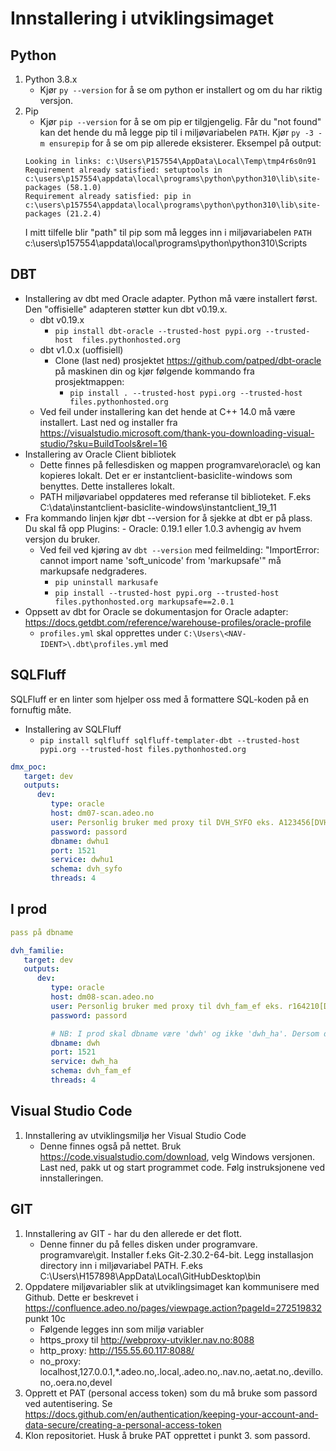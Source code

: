 # Innstallering i utviklingsimaget

## Python

1. Python 3.8.x
   - Kjør `py --version` for å se om python er installert og om du har riktig versjon.
2. Pip
   - Kjør `pip --version` for å se om pip er tilgjengelig. Får du "not found" kan det hende du må legge pip til i miljøvariabelen `PATH`. Kjør `py -3 -m ensurepip` for å se om pip allerede eksisterer.
   Eksempel på output:
   ```shell
   Looking in links: c:\Users\P157554\AppData\Local\Temp\tmp4r6s0n91
   Requirement already satisfied: setuptools in c:\users\p157554\appdata\local\programs\python\python310\lib\site-packages (58.1.0)
   Requirement already satisfied: pip in c:\users\p157554\appdata\local\programs\python\python310\lib\site-packages (21.2.4)
   ```
   I mitt tilfelle blir "path" til pip som må legges inn i miljøvariabelen `PATH` c:\users\p157554\appdata\local\programs\python\python310\Scripts

## DBT

- Installering av dbt med Oracle adapter. Python må være installert først. Den "offisielle" adapteren støtter kun dbt v0.19.x.
   - dbt v0.19.x
      - `pip install dbt-oracle --trusted-host pypi.org --trusted-host  files.pythonhosted.org`
   - dbt v1.0.x (uoffisiell)
      - Clone (last ned) prosjektet https://github.com/patped/dbt-oracle på maskinen din og kjør følgende kommando fra prosjektmappen:
         - `pip install . --trusted-host pypi.org --trusted-host  files.pythonhosted.org`
   - Ved feil under installering kan det hende at C++ 14.0 må være installert. Last ned og installer fra https://visualstudio.microsoft.com/thank-you-downloading-visual-studio/?sku=BuildTools&rel=16
- Installering av Oracle Client bibliotek
   - Dette finnes på fellesdisken og mappen programvare\oracle\ og kan kopieres lokalt. Det er er instantclient-basiclite-windows som benyttes. Dette installeres lokalt.
   - PATH miljøvariabel oppdateres med referanse til biblioteket. F.eks C:\data\instantclient-basiclite-windows\instantclient_19_11
- Fra kommando linjen kjør dbt --version for å sjekke at dbt er på plass. Du skal få opp Plugins: - Oracle: 0.19.1 eller 1.0.3 avhengig av hvem versjon du bruker.
   - Ved feil ved kjøring av `dbt --version` med feilmelding: "ImportError: cannot import name 'soft_unicode' from 'markupsafe'" må markupsafe nedgraderes.
      - `pip uninstall markusafe`
      - `pip install --trusted-host pypi.org --trusted-host  files.pythonhosted.org markupsafe==2.0.1`
- Oppsett av dbt for Oracle se dokumentasjon for Oracle adapter: https://docs.getdbt.com/reference/warehouse-profiles/oracle-profile
   - `profiles.yml` skal opprettes under `C:\Users\<NAV-IDENT>\.dbt\profiles.yml` med

## SQLFluff

SQLFluff er en linter som hjelper oss med å formattere SQL-koden på en fornuftig måte.
- Installering av SQLFluff
  - `pip install sqlfluff sqlfluff-templater-dbt --trusted-host pypi.org --trusted-host files.pythonhosted.org`

```yaml
dmx_poc:
   target: dev
   outputs:
      dev:
         type: oracle
         host: dm07-scan.adeo.no
         user: Personlig bruker med proxy til DVH_SYFO eks. A123456[DVH_SYFO]
         password: passord
         dbname: dwhu1
         port: 1521
         service: dwhu1
         schema: dvh_syfo
         threads: 4
```

## I prod

```yaml
pass på dbname

dvh_familie:
   target: dev
   outputs:
      dev:
         type: oracle
         host: dm08-scan.adeo.no
         user: Personlig bruker med proxy til dvh_fam_ef eks. r164210[DVH_FAM_EF]
         password: passord

         # NB: I prod skal dbname være 'dwh' og ikke 'dwh_ha'. Dersom dbname blir satt til dwh_ha medfører dette til at dbt gjorde feil oppslag mot databasen når dbt skal sjekke om tabellen / viewet allerede eksisterer og ender opp med å ikke få treff (None/Null tabell/view eksisterer). Dette fører til at dbt hopper over “renaming” av en eksisterende tabellen / viewet og forårsaker feil når man skal kjør en modell mer enn en gang.
         dbname: dwh
         port: 1521
         service: dwh_ha
         schema: dvh_fam_ef
         threads: 4
```

## Visual Studio Code

1. Innstallering av utviklingsmiljø her Visual Studio Code
   - Denne finnes også på nettet. Bruk https://code.visualstudio.com/download, velg Windows versjonen. Last ned, pakk ut og start programmet code. Følg instruksjonene ved innstalleringen.

## GIT

1. Innstallering av GIT - har du den allerede er det flott.
   - Denne finner du på felles disken under programvare. programvare\git\. Installer f.eks Git-2.30.2-64-bit. Legg installasjon directory inn i miljøvariabel  PATH. F.eks C:\Users\H157898\AppData\Local\GitHubDesktop\bin
2. Oppdatere miljøvariabler slik at utviklingsimaget kan kommunisere med Github. Dette er beskrevet i https://confluence.adeo.no/pages/viewpage.action?pageId=272519832 punkt 10c
   - Følgende legges inn som miljø variabler
   - https_proxy til http://webproxy-utvikler.nav.no:8088
   - http_proxy: http://155.55.60.117:8088/
   - no_proxy: localhost,127.0.0.1,*.adeo.no,.local,.adeo.no,.nav.no,.aetat.no,.devillo.no,.oera.no,devel
3. Opprett et PAT (personal access token) som du må bruke som passord ved autentisering. Se https://docs.github.com/en/authentication/keeping-your-account-and-data-secure/creating-a-personal-access-token
4. Klon repositoriet. Husk å bruke PAT opprettet i punkt 3. som passord.
